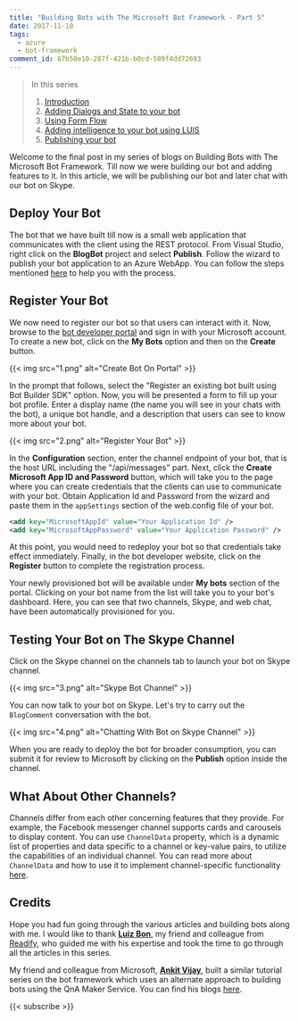 ```yaml
---
title: "Building Bots with The Microsoft Bot Framework - Part 5"
date: 2017-11-10
tags:
  - azure
  - bot-framework
comment_id: 67b50e10-287f-421b-b0cd-589f4dd72693
---
```


> In this series
>
> 1. [Introduction](/post/building-bots-with-the-microsoft-bot-framework-part-1/)
> 2. [Adding Dialogs and State to your bot](/post/building-bots-with-the-microsoft-bot-framework-part-2/)
> 3. [Using Form Flow](/post/building-bots-with-the-microsoft-bot-framework-part-3/)
> 4. [Adding intelligence to your bot using LUIS](/post/building-bots-with-the-microsoft-bot-framework-part-4/)
> 5. [Publishing your bot](/post/building-bots-with-the-microsoft-bot-framework-part-5/)

Welcome to the final post in my series of blogs on Building Bots with The Microsoft Bot Framework. Till now we were building our bot and adding features to it. In this article, we will be publishing our bot and later chat with our bot on Skype.

## Deploy Your Bot

The bot that we have built till now is a small web application that communicates with the client using the REST protocol. From Visual Studio, right click on the **BlogBot** project and select **Publish**. Follow the wizard to publish your bot application to an Azure WebApp. You can follow the steps mentioned [here](https://docs.microsoft.com/en-us/azure/app-service/app-service-web-get-started-dotnet#publish-to-azure) to help you with the process.

## Register Your Bot

We now need to register our bot so that users can interact with it. Now, browse to the [bot developer portal](https://dev.botframework.com/) and sign in with your Microsoft account. To create a new bot, click on the **My Bots** option and then on the **Create** button.

{{< img src="1.png" alt="Create Bot On Portal" >}}

In the prompt that follows, select the "Register an existing bot built using Bot Builder SDK" option. Now, you will be presented a form to fill up your bot profile. Enter a display name (the name you will see in your chats with the bot), a unique bot handle, and a description that users can see to know more about your bot.

{{< img src="2.png" alt="Register Your Bot" >}}

In the **Configuration** section, enter the channel endpoint of your bot, that is the host URL including the "/api/messages" part. Next, click the **Create Microsoft App ID and Password** button, which will take you to the page where you can create credentials that the clients can use to communicate with your bot. Obtain Application Id and Password from the wizard and paste them in the `appSettings` section of the web.config file of your bot.

```xml
<add key="MicrosoftAppId" value="Your Application Id" />
<add key="MicrosoftAppPassword" value="Your Application Password" />
```

At this point, you would need to redeploy your bot so that credentials take effect immediately. Finally, in the bot developer website, click on the **Register** button to complete the registration process.

Your newly provisioned bot will be available under **My bots** section of the portal. Clicking on your bot name from the list will take you to your bot's dashboard. Here, you can see that two channels, Skype, and web chat, have been automatically provisioned for you.

## Testing Your Bot on The Skype Channel

Click on the Skype channel on the channels tab to launch your bot on Skype channel.

{{< img src="3.png" alt="Skype Bot Channel" >}}

You can now talk to your bot on Skype. Let's try to carry out the `BlogComment` conversation with the bot.

{{< img src="4.png" alt="Chatting With Bot on Skype Channel" >}}

When you are ready to deploy the bot for broader consumption, you can submit it for review to Microsoft by clicking on the **Publish** option inside the channel.

## What About Other Channels?

Channels differ from each other concerning features that they provide. For example, the Facebook messenger channel supports cards and carousels to display content. You can use `ChannelData` property, which is a dynamic list of properties and data specific to a channel or key-value pairs, to utilize the capabilities of an individual channel. You can read more about `ChannelData` and how to use it to implement channel-specific functionality [here](https://docs.microsoft.com/en-us/bot-framework/dotnet/bot-builder-dotnet-channeldata).

## Credits

Hope you had fun going through the various articles and building bots along with me. I would like to thank **[Luiz Bon](https://luizbon.com/blog/)**, my friend and colleague from [Readify](http://readify.net), who guided me with his expertise and took the time to go through all the articles in this series.

My friend and colleague from Microsoft, **[Ankit Vijay](https://ankitvijay.net)**, built a similar tutorial series on the bot framework which uses an alternate approach to building bots using the QnA Maker Service. You can find his blogs [here](https://ankitvijay.net/category/bot/).

{{< subscribe >}}
